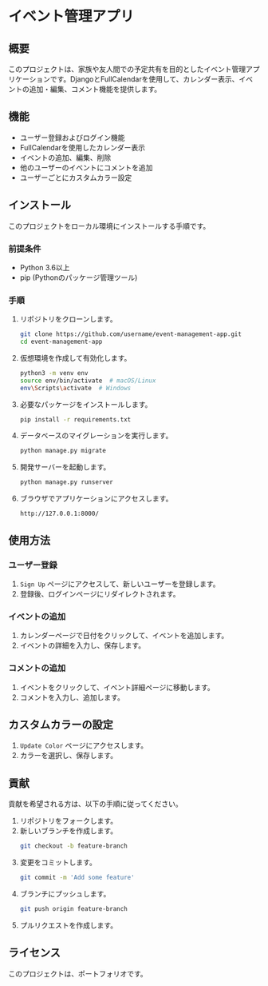# イベント管理アプリ

## 概要
このプロジェクトは、家族や友人間での予定共有を目的としたイベント管理アプリケーションです。DjangoとFullCalendarを使用して、カレンダー表示、イベントの追加・編集、コメント機能を提供します。

## 機能
- ユーザー登録およびログイン機能
- FullCalendarを使用したカレンダー表示
- イベントの追加、編集、削除
- 他のユーザーのイベントにコメントを追加
- ユーザーごとにカスタムカラー設定

## インストール
このプロジェクトをローカル環境にインストールする手順です。

### 前提条件
- Python 3.6以上
- pip (Pythonのパッケージ管理ツール)

### 手順
1. リポジトリをクローンします。
    ```bash
    git clone https://github.com/username/event-management-app.git
    cd event-management-app
    ```

2. 仮想環境を作成して有効化します。
    ```bash
    python3 -m venv env
    source env/bin/activate  # macOS/Linux
    env\Scripts\activate  # Windows
    ```

3. 必要なパッケージをインストールします。
    ```bash
    pip install -r requirements.txt
    ```

4. データベースのマイグレーションを実行します。
    ```bash
    python manage.py migrate
    ```

5. 開発サーバーを起動します。
    ```bash
    python manage.py runserver
    ```

6. ブラウザでアプリケーションにアクセスします。
    ```
    http://127.0.0.1:8000/
    ```

## 使用方法
### ユーザー登録
1. `Sign Up` ページにアクセスして、新しいユーザーを登録します。
2. 登録後、ログインページにリダイレクトされます。

### イベントの追加
1. カレンダーページで日付をクリックして、イベントを追加します。
2. イベントの詳細を入力し、保存します。

### コメントの追加
1. イベントをクリックして、イベント詳細ページに移動します。
2. コメントを入力し、追加します。

## カスタムカラーの設定
1. `Update Color` ページにアクセスします。
2. カラーを選択し、保存します。

## 貢献
貢献を希望される方は、以下の手順に従ってください。

1. リポジトリをフォークします。
2. 新しいブランチを作成します。
    ```bash
    git checkout -b feature-branch
    ```
3. 変更をコミットします。
    ```bash
    git commit -m 'Add some feature'
    ```
4. ブランチにプッシュします。
    ```bash
    git push origin feature-branch
    ```
5. プルリクエストを作成します。

## ライセンス
このプロジェクトは、ポートフォリオです。

